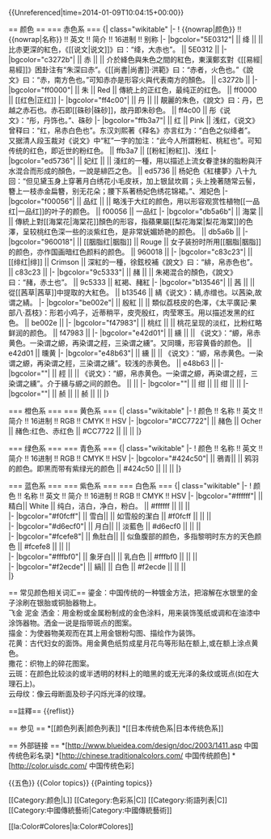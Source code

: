 {{Unreferenced|time=2014-01-09T10:04:15+00:00}}

== 颜色 ==
=== 赤色系 ===
{| class="wikitable"
|-
! {{nowrap|颜色}} !! {{nowrap|名称}} !! 英文 !! 简介 !! 16进制 !! 别称
|-
|bgcolor="5E0312"| || 绛 ||  || 比赤更深的紅色，《[[说文|说文]]》曰：“绛，大赤也”。 || 5E0312 ||
|-
|bgcolor="c3272b"| || 赤 ||  || 介於絳色與朱色之間的紅色，東漢鄭玄對《[[易經|易經]]》困卦注有“朱深曰赤”。《[[尚書|尚書]]·洪範》曰：“赤者，火色也。”《說文》曰：“赤，南方色也。”可知赤亦是形容火與代表南方的顏色。 || c3272b ||
|-
|bgcolor="ff0000"| || 朱 || Red || 傳統上的正红色，最纯正的红色。 || ff0000 || [[红色|正红]]
|-
|bgcolor="ff4c00"| || 丹 ||  || 靚麗的朱色，《說文》曰：丹，巴越之赤石也。赤石即[[硃砂|硃砂]]，故丹即朱砂色。 || ff4c00 || 彤<ref>《说文》：“彤，丹饰也。”</ref>、硃砂
|-
|bgcolor="ffb3a7"| || 红 || Pink || 浅红，《说文》曾释曰：“红，帛赤白色也”。东汉刘熙著《释名》亦言红为：“白色之似绛者”。 又据清人段玉裁对《说文》中“紅”一字的加注：“此今人所謂粉紅、桃紅也”。可知传统的红色，即近世的粉红色。 || ffb3a7 || [[粉紅|粉紅]]、浅红
|-
|bgcolor="ed5736"| || 妃红 ||  || 淺红的一種，用以描述上流女眷塗抹的脂粉與汗水混合而形成的顏色，一說是緋匹之色。 || ed5736 || 杨妃色<ref>《紅樓夢》八十九回：“但见黛玉身上穿著月白绣花小毛皮袄，加上银鼠坎肩；头上挽著随常云髻，簪上一枝赤金扁簪，别无花朵；腰下系著杨妃色绣花锦裙。”</ref>、湘妃色
|-
|bgcolor="f00056"| || 品红 ||  || 略浅于大红的颜色，用以形容观赏性植物[[一品红|一品红]]的叶子的颜色。 || f00056 || 一品红
|-
|bgcolor="db5a6b"| || 海棠 ||  || 傳統上對[[海棠花|海棠花]]顏色的形容，指蘋果屬[[梨花海棠|梨花海棠]]的色澤，呈较桃红色深一些的淡紫红色，是非常妩媚娇艳的颜色。  || db5a6b ||
|-
|bgcolor="960018"| || [[胭脂红|胭脂]] || Rouge || 女子装扮时所用[[胭脂|胭脂]]的颜色，亦作国画暗红色颜料的颜色。 || 960018 ||
|-
|bgcolor="c83c23"| || [[绯红|绯]] || Crimson || 深紅的一種，徐鉉校補《說文》曰：“緋，帛赤色也”。 || c83c23 || 
|-
|bgcolor="9c5333"| || 赭 ||  || 朱褐混合的顏色，《說文》曰：“赭，赤土也”。 || 9c5333 || 紅褐、赭紅
|-
|bgcolor="b13546"| || 茜 ||  || 從[[茜草|茜草]]中提取的大紅色。 || b13546 || 綪<ref>《说文》：綪,赤缯也。以茜染,故谓之綪。</ref>
|-
|bgcolor="be002e"| || 殷紅 ||  || 類似荔枝皮的色澤，<ref>《太平廣記·果部八·荔枝》：形若小鸡子，近蒂稍平，皮壳殷红，肉莹寒玉。</ref>用以描述发黑的红色。 || be002e || 
|-
|bgcolor="f47983"| || 桃红 ||  || 桃花呈现的淡红，比粉红略鲜润的颜色。 || f47983 || 
|-
|bgcolor="e42d01"| || 纁 ||  || 《说文》：“縓，帛赤黄色。一染谓之縓，再染谓之䞓，三染谓之纁”。又同曛，形容黄昏的颜色。 || e42d01 || 曛黄
|-
|bgcolor="e48b63"| || 纁 ||  || 《说文》：“縓，帛赤黄色。一染谓之縓，再染谓之䞓，三染谓之纁”。较浅的赤黄色。 || e48b63 || 
|-
|bgcolor=""| || 䞓 ||  || 《说文》：“縓，帛赤黄色。一染谓之縓，再染谓之䞓，三染谓之纁”。介于纁与縓之间的颜色。 ||  || 
|-
|bgcolor=""| || 绀 ||  || 绀 ||  || 
|-
|bgcolor=""| || 赪 ||  || 赪 ||  || 
|}

=== 橙色系 ===
=== 黄色系 ===
{| class="wikitable"
|-
! 颜色 !! 名称 !! 英文 !! 简介 !! 16进制 !! RGB !! CMYK !! HSV
|-
|bgcolor="#CC7722"| || 赭色 || Ocher || 赭色:红色、赤红色 || #CC7722 ||  ||  ||
|}

=== 绿色系 ===
=== 青色系 ===
{| class="wikitable"
|-
! 颜色 !! 名称 !! 英文 !! 简介 !! 16进制 !! RGB !! CMYK !! HSV
|-
|bgcolor="#424c50"| || 鴉青||  ||  鸦羽的颜色。即黑而带有紫绿光的颜色 || #424c50 ||   ||   ||
|}

=== 蓝色系 ===
=== 紫色系 ===
=== 白色系 ===
{| class="wikitable"
|-
! 颜色 !! 名称 !! 英文 !! 简介 !! 16进制 !! RGB !! CMYK !! HSV
|-
|bgcolor="#ffffff"| || 精白|| White || 纯白，洁白，净白，粉白。  || #ffffff ||   ||   ||  
|-
|bgcolor="#f0fcff"| || 雪白||  || 如雪般的潔白  || #f0fcff ||   ||   ||  
|-
|bgcolor="#d6ecf0"| || 月白||  || 淡藍色  || #d6ecf0 ||   ||   ||  
|-
|bgcolor="#fcefe8"| || 魚肚白||  || 似鱼腹部的颜色，多指黎明时东方的天色颜色  || #fcefe8 ||   ||   ||  
|-
|bgcolor="#fffbf0"| || 象牙白||  || 乳白色  || #fffbf0 ||   ||   ||  
|-
|bgcolor="#f2ecde"| || 縞||  || 白色  || #f2ecde ||   ||   ||  
|}

== 常见颜色相关词汇==
鎏金：中国传统的一种镀金方法，把溶解在水银里的金子涂刷在银胎或铜胎器物上。 <br />
飞金 泥金 洒金：用金粉或金属粉制成的金色涂料，用来装饰笺纸或调和在油漆中涂饰器物。洒金一说是指带斑点的图案。 <br />
描金：为使器物美观而在其上用金银粉勾图、描绘作为装饰。<br />
花黄：古代妇女的面饰。用金黄色纸剪成星月花鸟等形贴在额上,或在额上涂点黄色。 <br />
撒花：织物上的碎花图案。 <br />
云斑：在颜色比较淡的或半透明的材料上的暗黑的或无光泽的条纹或斑点(如在大理石上)。<br /> 
云母纹：像云母断面及砂子闪烁光泽的纹理。<br />

==註釋==
{{reflist}}

== 参见 ==
*[[颜色列表|颜色列表]]
*[[日本传统色系|日本传统色系]]

== 外部链接 ==
*[http://www.blueidea.com/design/doc/2003/1411.asp 中国传统色彩名录]
*[http://chinese.traditionalcolors.com/ 中国传统颜色]
*[http://color.uisdc.com/ 中国传统色彩]

{{五色}}
{{Color topics}}
{{Painting topics}}

[[Category:颜色|L]]
[[Category:色彩系|C]]
[[Category:術語列表|C]]
[[Category:中國傳統藝術|Category:中國傳統藝術]]

[[la:Color#Colores|la:Color#Colores]]
